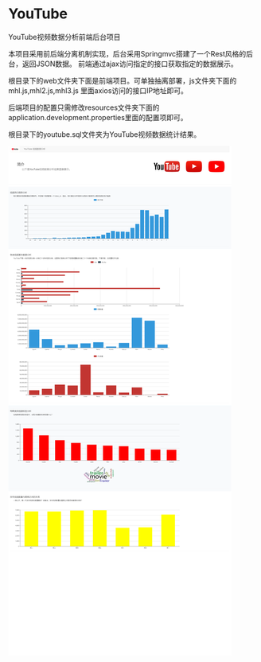 # YouTube
YouTube视频数据分析前端后台项目


本项目采用前后端分离机制实现，后台采用Springmvc搭建了一个Rest风格的后台，返回JSON数据。
前端通过ajax访问指定的接口获取指定的数据展示。

根目录下的web文件夹下面是前端项目。可单独抽离部署，js文件夹下面的mhl.js,mhl2.js,mhl3.js 里面axios访问的接口IP地址即可。

后端项目的配置只需修改resources文件夹下面的application.development.properties里面的配置项即可。

根目录下的youtube.sql文件夹为YouTube视频数据统计结果。

![网站首页截图](https://github.com/MaoHonglu/YouTube/blob/master/web/10.119.128.23_8080_dist2_index.html.png)
